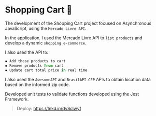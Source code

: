 
# Shopping Cart 🛒

The development of the Shopping Cart project focused on Asynchronous JavaScript, using the ``Mercado Livre API``.

In the application, I used the Mercado Livre API to ``list products`` and develop a dynamic ``shopping e-commerce``.

I also used the API to:

```jsx
▪️ Add these products to cart
▪️ Remove products from cart
▪️ Update cart total price in real time
```

I also used the ``AwesomeAPI`` and ``BrasilAPI-CEP`` APIs to obtain location data based on the informed zip code.

Developed unit tests to validate functions developed using the Jest Framework.


> Deploy: https://lnkd.in/dvSdiwyf


